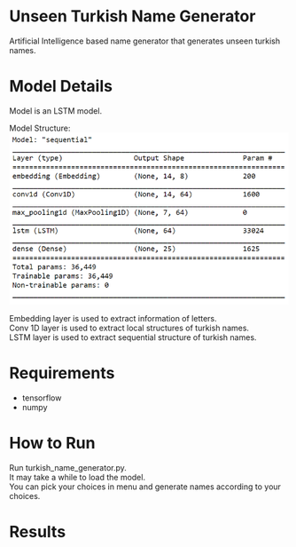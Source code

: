 # Unseen Turkish Name Generator
Artificial Intelligence based name generator that generates unseen turkish names.

# Model Details
Model is an LSTM model. <br>

Model Structure: <br>
![model summary](https://raw.githubusercontent.com/yigitatesh/unseen_turkish_name_generator/main/data/model_structure.PNG)

Embedding layer is used to extract information of letters. <br>
Conv 1D layer is used to extract local structures of turkish names. <br>
LSTM layer is used to extract sequential structure of turkish names.

# Requirements
- tensorflow
- numpy

# How to Run
Run turkish_name_generator.py. <br>
It may take a while to load the model. <br>
You can pick your choices in menu and generate names according to your choices.

# Results

